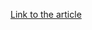 [Link to the article](https://www.welivesecurity.com/en/cybersecurity/so-your-friend-has-been-hacked-could-you-be-next/)
